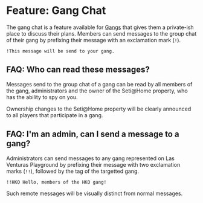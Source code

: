 # Feature: Gang Chat
The gang chat is a feature available for [Gangs](/javascript/features/gangs/) that gives them a
private-ish place to discuss their plans. Members can send messages to the group chat of their gang
by prefixing their message with an exclamation mark (`!`). 

```
!This message will be send to your gang.
```

## FAQ: Who can read these messages?
Messages send to the group chat of a gang can be read by all members of the gang, administrators
and the owner of the Seti@Home property, who has the ability to spy on you.

Ownership changes to the Seti@Home property will be clearly announced to all players that
participate in a gang.

## FAQ: I'm an admin, can I send a message to a gang?
Administrators can send messages to any gang represented on Las Venturas Playground by prefixing
their message with two exclamation marks (`!!`), followed by the tag of the targetted gang.

```
!!HKO Hello, members of the HKO gang!
```

Such remote messages will be visually distinct from normal messages.
